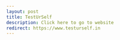```yaml
---
layout: post
title: TestUrSelf
description: Click here to go to website
redirect: https://www.testurself.in
---
```


